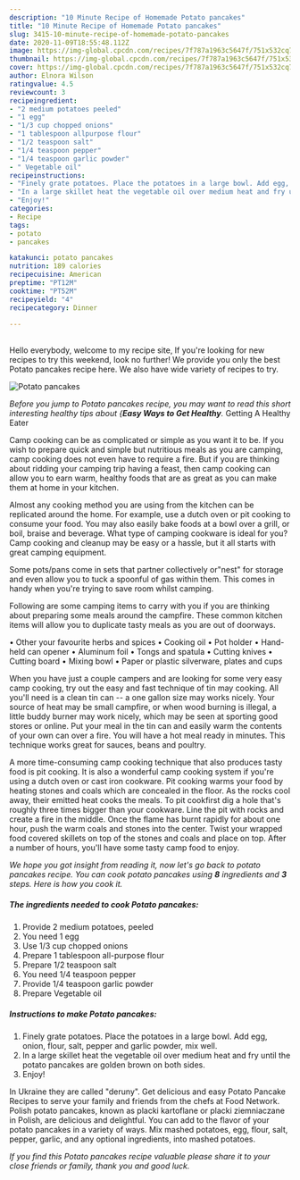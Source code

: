 ```yaml
---
description: "10 Minute Recipe of Homemade Potato pancakes"
title: "10 Minute Recipe of Homemade Potato pancakes"
slug: 3415-10-minute-recipe-of-homemade-potato-pancakes
date: 2020-11-09T18:55:48.112Z
image: https://img-global.cpcdn.com/recipes/7f787a1963c5647f/751x532cq70/potato-pancakes-recipe-main-photo.jpg
thumbnail: https://img-global.cpcdn.com/recipes/7f787a1963c5647f/751x532cq70/potato-pancakes-recipe-main-photo.jpg
cover: https://img-global.cpcdn.com/recipes/7f787a1963c5647f/751x532cq70/potato-pancakes-recipe-main-photo.jpg
author: Elnora Wilson
ratingvalue: 4.5
reviewcount: 3
recipeingredient:
- "2 medium potatoes peeled"
- "1 egg"
- "1/3 cup chopped onions"
- "1 tablespoon allpurpose flour"
- "1/2 teaspoon salt"
- "1/4 teaspoon pepper"
- "1/4 teaspoon garlic powder"
- " Vegetable oil"
recipeinstructions:
- "Finely grate potatoes. Place the potatoes in a large bowl. Add egg, onion, flour, salt, pepper and garlic powder, mix well."
- "In a large skillet heat the vegetable oil over medium heat and fry until the potato pancakes are golden brown on both sides."
- "Enjoy!"
categories:
- Recipe
tags:
- potato
- pancakes

katakunci: potato pancakes 
nutrition: 189 calories
recipecuisine: American
preptime: "PT12M"
cooktime: "PT52M"
recipeyield: "4"
recipecategory: Dinner

---
```

<br>
Hello everybody, welcome to my recipe site, If you're looking for new recipes to try this weekend, look no further! We provide you only the best Potato pancakes recipe here. We also have wide variety of recipes to try.
<br>


![Potato pancakes](https://img-global.cpcdn.com/recipes/7f787a1963c5647f/751x532cq70/potato-pancakes-recipe-main-photo.jpg)

<i>Before you jump to Potato pancakes recipe, you may want to read this short interesting healthy tips about {<strong>Easy Ways to Get Healthy</strong>.</i>
Getting A Healthy Eater

    
Camp cooking can be as complicated or simple as you want it to be. If you wish to prepare quick and simple but nutritious meals as you are camping, camp cooking does not even have to require a fire. But if you are thinking about ridding your camping trip having a feast, then camp cooking can allow you to earn warm, healthy foods that are as great as you can make them at home in your kitchen.

 Almost any cooking method you are using from the kitchen can be replicated around the home. For example, use a dutch oven or pit cooking to consume your food. You may also easily bake foods at a bowl over a grill, or boil, braise and beverage. What type of camping cookware is ideal for you? Camp cooking and cleanup may be easy or a hassle, but it all starts with great camping equipment.

Some pots/pans come in sets that partner collectively or"nest" for storage and even allow you to tuck a spoonful of gas within them. This comes in handy when you're trying to save room whilst camping.

Following are some camping items to carry with you if you are thinking about preparing some meals around the campfire. These common kitchen items will allow you to duplicate tasty meals as you are out of doorways.


• Other your favourite herbs and spices
• Cooking oil
• Pot holder
• Hand-held can opener
• Aluminum foil
• Tongs and spatula
• Cutting knives
• Cutting board
• Mixing bowl
• Paper or plastic silverware, plates and cups

When you have just a couple campers and are looking for some very easy camp cooking, try out the easy and fast technique of tin may cooking. All you'll need is a clean tin can -- a one gallon size may works nicely. Your source of heat may be small campfire, or when wood burning is illegal, a little buddy burner may work nicely, which may be seen at sporting good stores or online. Put your meal in the tin can and easily warm the contents of your own can over a fire. You will have a hot meal ready in minutes.  This technique works great for sauces, beans and poultry.

A more time-consuming camp cooking technique that also produces tasty food is pit cooking.  It is also a wonderful camp cooking system if you're using a dutch oven or cast iron cookware. Pit cooking warms your food by heating stones and coals which are concealed in the floor. As the rocks cool away, their emitted heat cooks the meals. To pit cookfirst dig a hole that's roughly three times bigger than your cookware. Line the pit with rocks and create a fire in the middle. Once the flame has burnt rapidly for about one hour, push the warm coals and stones into the center. Twist your wrapped food covered skillets on top of the stones and coals and place on top. After a number of hours, you'll have some tasty camp food to enjoy.


<i>We hope you got insight from reading it, now let's go back to potato pancakes recipe. You can cook potato pancakes using <strong>8</strong> ingredients and <strong>3</strong> steps. Here is how you cook it.
</i>

##### The ingredients needed to cook Potato pancakes:

1. Provide 2 medium potatoes, peeled
1. You need 1 egg
1. Use 1/3 cup chopped onions
1. Prepare 1 tablespoon all-purpose flour
1. Prepare 1/2 teaspoon salt
1. You need 1/4 teaspoon pepper
1. Provide 1/4 teaspoon garlic powder
1. Prepare  Vegetable oil


##### Instructions to make Potato pancakes:

1. Finely grate potatoes. Place the potatoes in a large bowl. Add egg, onion, flour, salt, pepper and garlic powder, mix well.
1. In a large skillet heat the vegetable oil over medium heat and fry until the potato pancakes are golden brown on both sides.
1. Enjoy!


In Ukraine they are called &#34;deruny&#34;. Get delicious and easy Potato Pancake Recipes to serve your family and friends from the chefs at Food Network. Polish potato pancakes, known as placki kartoflane or placki ziemniaczane in Polish, are delicious and delightful. You can add to the flavor of your potato pancakes in a variety of ways. Mix mashed potatoes, egg, flour, salt, pepper, garlic, and any optional ingredients, into mashed potatoes. 

<i>If you find this Potato pancakes recipe valuable please share it to your close friends or family, thank you and good luck.</i>
